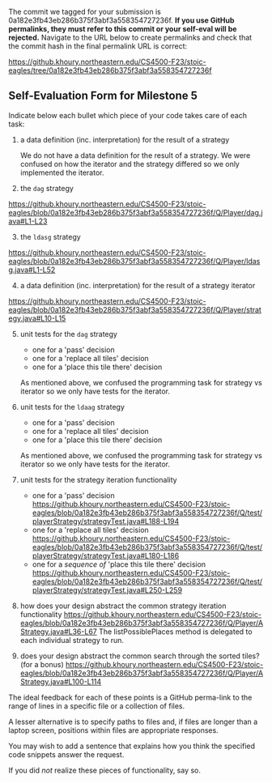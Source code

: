 The commit we tagged for your submission is 0a182e3fb43eb286b375f3abf3a558354727236f.
**If you use GitHub permalinks, they must refer to this commit or your self-eval will be rejected.**
Navigate to the URL below to create permalinks and check that the commit hash in the final permalink URL is correct:

https://github.khoury.northeastern.edu/CS4500-F23/stoic-eagles/tree/0a182e3fb43eb286b375f3abf3a558354727236f

## Self-Evaluation Form for Milestone 5

Indicate below each bullet which piece of your code takes care of each task:

1. a data definition (inc. interpretation) for the result of a strategy

   We do not have a data definition for the result of a strategy. We were confused on how the iterator and the strategy differed so we only implemented the iterator.

2. the `dag` strategy 

https://github.khoury.northeastern.edu/CS4500-F23/stoic-eagles/blob/0a182e3fb43eb286b375f3abf3a558354727236f/Q/Player/dag.java#L1-L23

3. the `ldasg` strategy 

https://github.khoury.northeastern.edu/CS4500-F23/stoic-eagles/blob/0a182e3fb43eb286b375f3abf3a558354727236f/Q/Player/ldasg.java#L1-L52

4. a data definition (inc. interpretation) for the result of a strategy iterator

https://github.khoury.northeastern.edu/CS4500-F23/stoic-eagles/blob/0a182e3fb43eb286b375f3abf3a558354727236f/Q/Player/strategy.java#L10-L15

5. unit tests for the `dag` strategy
   - one for a 'pass' decision
   - one for a 'replace all tiles' decision
   - one for a 'place this tile there' decision

   As mentioned above, we confused the programming task for strategy vs iterator so we only have tests for the iterator.

6. unit tests for the `ldaag` strategy
   - one for a 'pass' decision
   - one for a 'replace all tiles' decision
   - one for a 'place this tile there' decision

   As mentioned above, we confused the programming task for strategy vs iterator so we only have tests for the iterator.

7. unit tests for the strategy iteration functionality 
   - one for a 'pass' decision
   https://github.khoury.northeastern.edu/CS4500-F23/stoic-eagles/blob/0a182e3fb43eb286b375f3abf3a558354727236f/Q/test/playerStrategy/strategyTest.java#L188-L194
   - one for a 'replace all tiles' decision
   https://github.khoury.northeastern.edu/CS4500-F23/stoic-eagles/blob/0a182e3fb43eb286b375f3abf3a558354727236f/Q/test/playerStrategy/strategyTest.java#L180-L186
   - one for a _sequence of_ 'place this tile there' decision
   https://github.khoury.northeastern.edu/CS4500-F23/stoic-eagles/blob/0a182e3fb43eb286b375f3abf3a558354727236f/Q/test/playerStrategy/strategyTest.java#L250-L259

8. how does your design abstract the common strategy iteration functionality
   https://github.khoury.northeastern.edu/CS4500-F23/stoic-eagles/blob/0a182e3fb43eb286b375f3abf3a558354727236f/Q/Player/AStrategy.java#L36-L67
   The listPossiblePlaces method is delegated to each individual strategy to run.

9. does your design abstract the common search through the sorted tiles?
   (for a bonus)
   https://github.khoury.northeastern.edu/CS4500-F23/stoic-eagles/blob/0a182e3fb43eb286b375f3abf3a558354727236f/Q/Player/AStrategy.java#L100-L114
   
The ideal feedback for each of these points is a GitHub perma-link to
the range of lines in a specific file or a collection of files.

A lesser alternative is to specify paths to files and, if files are
longer than a laptop screen, positions within files are appropriate
responses.

You may wish to add a sentence that explains how you think the
specified code snippets answer the request.

If you did *not* realize these pieces of functionality, say so.


